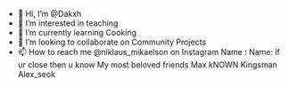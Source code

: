 - 👋 Hi, I’m @Dakxh
- 👀 I’m interested in teaching
- 🌱 I’m currently learning Cooking
- 💞️ I’m looking to collaborate on Community Projects
- 📫 How to reach me @niklaus_mikaelson on Instagram
Name : Name: if ur close then u know
My most beloved friends Max kNOWN Kingsman Alex_seok

<!---
Dakxh/Dakxh is a ✨ special ✨ repository because its `README.md` (this file) appears on your GitHub profile.
You can click the Preview link to take a look at your changes.
--->
